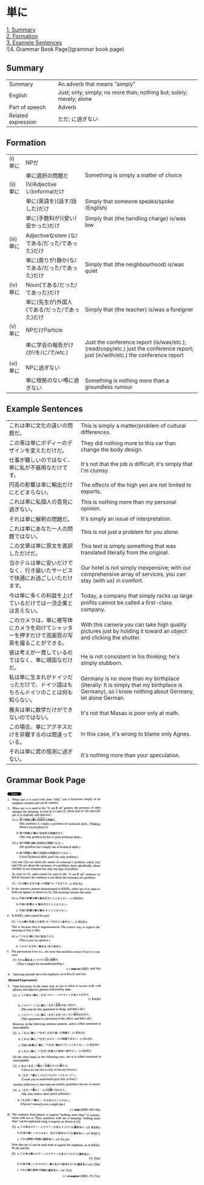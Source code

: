 # 単に

[1. Summary](#summary)<br>
[2. Formation](#formation)<br>
[3. Example Sentences](#example-sentences)<br>
![4. Grammar Book Page](grammar book page)<br>


## Summary

<table><tr>   <td>Summary</td>   <td>An adverb that means “simply”</td></tr><tr>   <td>English</td>   <td>Just; only; simply; no more than; nothing but; solely; merely; alone</td></tr><tr>   <td>Part of speech</td>   <td>Adverb</td></tr><tr>   <td>Related expression</td>   <td>ただ; に過ぎない</td></tr></table>

## Formation

<table class="table"><tbody><tr class="tr head"><td class="td"><span class="numbers">(i)</span> <span class="concept">単に</span></td><td class="td"><span class="concept"></span><span>NPだ</span></td><td class="td"></td></tr><tr class="tr"><td class="td"><span class="concept"></span></td><td class="td"><span class="concept">単に</span><span>選択の問題だ</span></td><td class="td"><span>Something is simply a matter of choice</span></td></tr><tr class="tr head"><td class="td"><span class="numbers">(ii)</span> <span class="concept">単に</span></td><td class="td"><span class="concept"></span><span>{V/Adjectiveい}informalだけ</span></td><td class="td"></td></tr><tr class="tr"><td class="td"><span class="concept"></span></td><td class="td"><span class="concept">単に</span><span>(英語を){話す/話した}だけ</span></td><td class="td"><span>Simply that someone speaks/spoke (English)</span> </td></tr><tr class="tr"><td class="td"><span class="concept"></span></td><td class="td"><span class="concept">単に</span><span>(手数料が){安い/安かった}だけ</span></td><td class="td"><span>Simply that (the handling charge) is/was low</span></td></tr><tr class="tr head"><td class="td"><span class="numbers">(iii)</span> <span class="concept">単に</span></td><td class="td"><span class="concept"></span><span>Adjectiveなstem {な/である/だった/であった}だけ</span></td><td class="td"></td></tr><tr class="tr"><td class="td"><span class="concept"></span></td><td class="td"><span class="concept">単に</span><span>(周りが)静か{な/である/だった/であった}だけ</span></td><td class="td"><span>Simply that (the neighbourhood) is/was quiet</span></td></tr><tr class="tr head"><td class="td"><span class="numbers">(iv)</span> <span class="concept">単に</span></td><td class="td"><span class="concept"></span><span>Noun{である/だった/であった}だけ</span></td><td class="td"></td></tr><tr class="tr"><td class="td"><span class="concept"></span></td><td class="td"><span class="concept">単に</span><span>(先生が)外国人{である/だった/であった}だけ</span></td><td class="td"><span>Simply that (the teacher) is/was a foreigner</span></td></tr><tr class="tr head"><td class="td"><span class="numbers">(v)</span> <span class="concept">単に</span></td><td class="td"><span class="concept"></span><span>NPだけParticle</span></td><td class="td"></td></tr><tr class="tr"><td class="td"><span class="concept"></span></td><td class="td"><span class="concept">単に</span><span>学会の報告がけ(が/を/に/で/etc.)</span> </td><td class="td"><span>Just the conference report (is/was/etc.); (read/copy/etc.) just the conference report; just (in/with/etc.) the conference report</span></td></tr><tr class="tr head"><td class="td"><span class="numbers">(vi)</span> <span class="concept">単に</span></td><td class="td"><span class="concept"></span><span>NPに過ぎない</span></td><td class="td"></td></tr><tr class="tr"><td class="td"><span class="concept"></span></td><td class="td"><span class="concept">単に</span><span>根拠のない噂に過ぎない</span></td><td class="td"><span>Something is nothing more than a groundless rumour</span></td></tr></tbody></table>

## Example Sentences

<table><tr>   <td>これは単に文化の違いの問題だ。</td>   <td>This is simply a matter/problem of cultural differences.</td></tr><tr>   <td>この車は単にボディーのデザインを変えただけだ。</td>   <td>They did nothing more to this car than change the body design.</td></tr><tr>   <td>仕事が難しいのではなく、単に私が不器用なだけです。</td>   <td>It's not that the job is difficult; it's simply that I'm clumsy.</td></tr><tr>   <td>円高の影響は単に輸出だけにとどまらない。</td>   <td>The effects of the high yen are not limited to exports.</td></tr><tr>   <td>これは単に私個人の意見に過ぎない。</td>   <td>This is nothing more than my personal opinion.</td></tr><tr>   <td>それは単に解釈の問題だ。</td>   <td>It's simply an issue of interpretation.</td></tr><tr>   <td>これは単にあなた一人の問題ではない。</td>   <td>This is not just a problem for you alone.</td></tr><tr>   <td>この文章は単に原文を直訳しただけだ。</td>   <td>This text is simply something that was translated literally from the original.</td></tr><tr>   <td>当ホテルは単に安いだけでなく、行き届いたサービスで快適にお過ごしいただけます。</td>   <td>Our hotel is not simply inexpensive; with our comprehensive array of services, you can stay (with us) in comfort.</td></tr><tr>   <td>今は単に多くの利益を上げているだけでは一流企業とは言えない。</td>   <td>Today, a company that simply racks up large proﬁts cannot be called a ﬁrst-class company.</td></tr><tr>   <td>このカメラは、単に被写体にカメラを向けてシャッターを押すだけで高画質の写真を撮ることができる。</td>   <td>With this camera you can take high quality pictures just by holding it toward an object and clicking the shutter.</td></tr><tr>   <td>彼は考えが一貫しているのではなく、単に頑固なだけだ。</td>   <td>He is not consistent in his thinking; he's simply stubborn.</td></tr><tr>   <td>私は単に生まれがドイツだっただけで、ドイツ語はもちろんドイツのことは何も知らない。</td>   <td>Germany is no more than my birthplace (literally: It is simply that my birthplace is Germany), so I know nothing about Germany, let alone German.</td></tr><tr>   <td>雅夫は単に数学だけができないのではない。</td>   <td>It's not that Masao is poor only at math.</td></tr><tr>   <td>この場合、単にアグネスだけを非難するのは間違っている。</td>   <td>In this case, it's wrong to blame only Agnes.</td></tr><tr>   <td>それは単に君の憶測に過ぎない。</td>   <td>It's nothing more than your speculation.</td></tr></table>

## Grammar Book Page

![](../img/Advanced単に.png)

